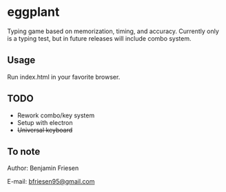 # eggplant
Typing game based on memorization, timing, and accuracy. Currently only is a typing test, but in future releases will include combo system.

## Usage
Run index.html in your favorite browser.

## TODO

* Rework combo/key system
* Setup with electron
* ~~Universal keyboard~~

## To note

Author: Benjamin Friesen

E-mail: bfriesen95@gmail.com
